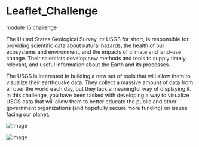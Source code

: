 # Leaflet_Challenge
module 15 challenge

The United States Geological Survey, or USGS for short, is responsible for providing scientific data about natural hazards, the health of our ecosystems and environment, and the impacts of climate and land-use change. Their scientists develop new methods and tools to supply timely, relevant, and useful information about the Earth and its processes.

The USGS is interested in building a new set of tools that will allow them to visualize their earthquake data. They collect a massive amount of data from all over the world each day, but they lack a meaningful way of displaying it. In this challenge, you have been tasked with developing a way to visualize USGS data that will allow them to better educate the public and other government organizations (and hopefully secure more funding) on issues facing our planet.





![image](https://user-images.githubusercontent.com/45497824/231897985-33d95b4d-71a4-48d0-b529-4c5a517edcd7.png)


![image](https://user-images.githubusercontent.com/45497824/231898037-7b666a8d-bb8f-4d6d-a56e-23a843fb17fd.png)

